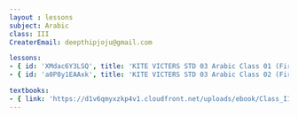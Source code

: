 ```yaml
--- 
layout : lessons 
subject: Arabic
class: III
CreaterEmail: deepthipjoju@gmail.com

lessons: 
- { id: 'XMdac6Y3LSQ', title: 'KITE VICTERS STD 03 Arabic Class 01 (First Bell-ഫസ്റ്റ് ബെല്‍)'}
- { id: 'a0P8y1EAAxk', title: 'KITE VICTERS STD 03 Arabic Class 02 (First Bell-ഫസ്റ്റ് ബെല്‍)'}

textbooks:
- { link: 'https://d1v6qmyxzkp4v1.cloudfront.net/uploads/ebook/Class_III/KeralaReaderArabic/KeralaReaderArabic.pdf', title: 'Arabic' , medium: 'English' }
--- 
```

